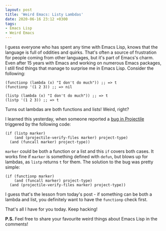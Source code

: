 ```yaml
---
layout: post
title: 'Weird Emacs: Listy Lambdas'
date: 2020-06-16 23:12 +0300
tags:
- Emacs Lisp
- Weird Emacs
---
```


I guess everyone who has spent any time with Emacs Lisp, knows that the language
is full of oddities and quirks. That's often a source of frustration for people
coming from other languages, but it's part of Emacs's charm. Even after 15 years
with Emacs and working on numerous Emacs packages, I still find things that
manage to surprise me in Emacs Lisp. Consider the following:

``` emacs-lisp
(functionp (lambda (x) "I don't do much")) ;; => t
(functionp '(1 2 3)) ;; => nil

(listp (lambda (x) "I don't do much")) ;; => t
(listp '(1 2 3)) ;; => t
```

Turns out lambdas are both functions and lists! Weird, right?

I learned this yesterday, when someone reported a [bug in Projectile](https://github.com/bbatsov/projectile/pull/1545) triggered
by the following code:

``` emacs-lisp
(if (listp marker)
    (and (projectile-verify-files marker) project-type)
  (and (funcall marker) project-type))
```

`marker` could be both a function or a list and this `if` covers both cases.
It works fine if `marker` is something defined with `defun`, but blows up for lambdas,
as `listp` returns `t` for them. The solution to the bug was pretty simple:

``` emacs-lisp
(if (functionp marker)
    (and (funcall marker) project-type)
  (and (projectile-verify-files marker) project-type))
```

I guess that's the lesson from today's post - if something can be both a lambda and list, you definitely
want to have the `functionp` check first.

That's all I have for you today. Keep hacking!

**P.S.** Feel free to share your favourite weird things about Emacs Lisp in the comments!
